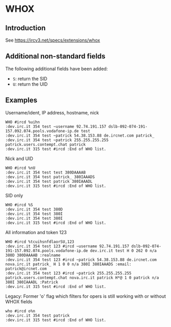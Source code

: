 # WHOX
## Introduction
See https://ircv3.net/specs/extensions/whox

## Additional non-standard fields
The following additional fields have been added:
- `S`: return the SID
- `U`: return the UID

## Examples
Username/ident, IP address, hostname, nick

    WHO #ircd %uihn
    :dev.irc.it 354 test ~username 92.74.191.157 dslb-092-074-191-157.092.074.pools.vodafone-ip.de test
    :dev.irc.it 354 test ~patrick 54.38.153.88 de.ircnet.com patrick_
    :dev.irc.it 354 test ~patrick 255.255.255.255 patrick.users.contempt.chat patrick
    :dev.irc.it 315 test #ircd :End of WHO list.

Nick and UID

    WHO #ircd %nU
    :dev.irc.it 354 test test 380DAAAAB
    :dev.irc.it 354 test patrick_ 380IAAADS
    :dev.irc.it 354 test patrick 380IAAADL
    :dev.irc.it 315 test #ircd :End of WHO list.

SID only

    WHO #ircd %S
    :dev.irc.it 354 test 380D
    :dev.irc.it 354 test 380I
    :dev.irc.it 354 test 380I
    :dev.irc.it 315 test #ircd :End of WHO list.

All information and token 123

    WHO #ircd %tcuihsnfdlaorSU,123
    :dev.irc.it 354 test 123 #ircd ~username 92.74.191.157 dslb-092-074-191-157.092.074.pools.vodafone-ip.de dev.irc.it test H 0 262 0 n/a 380D 380DAAAAB :realname
    :dev.irc.it 354 test 123 #ircd ~patrick 54.38.153.88 de.ircnet.com nova.irc.it patrick_ H 1 0 0 n/a 380I 380IAAADS :email: patrick@ircnet.com
    :dev.irc.it 354 test 123 #ircd ~patrick 255.255.255.255 patrick.users.contempt.chat nova.irc.it patrick H*@ 1 0 patrick n/a 380I 380IAAADL :Patrick
    :dev.irc.it 315 test #ircd :End of WHO list.
    
Legacy: Former 'o' flag which filters for opers is still working with or without WHOX fields

    who #ircd o%n
    :dev.irc.it 354 test patrick
    :dev.irc.it 315 test #ircd :End of WHO list.

